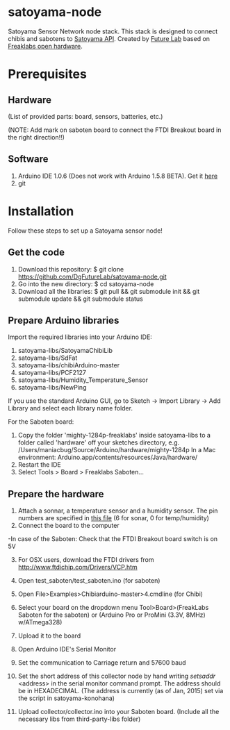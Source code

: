 satoyama-node
=============

Satoyama Sensor Network node stack. This stack is designed to connect chibis and sabotens to <a href="https://github.com/DgFutureLab/satoyama-api">Satoyama API</a>. Created by <a href="http://fljapan.com/">Future Lab</a> based on <a href="http://www.freaklabsstore.com">Freaklabs open hardware</a>.

# Prerequisites

## Hardware
(List of provided parts: board, sensors, batteries, etc.)

(NOTE: Add mark on saboten board to connect the FTDI Breakout board in the right direction!!)

## Software
1. Arduino IDE 1.0.6 (Does not work with Arduino 1.5.8 BETA). Get it <a href="http://www.arduino.cc/">here</a>
2. git

# Installation
Follow these steps to set up a Satoyama sensor node!
## Get the code
1. Download this repository: $ git clone https://github.com/DgFutureLab/satoyama-node.git
2. Go into the new directory: $ cd satoyama-node
3. Download all the libraries: $ git pull && git submodule init && git submodule update && git submodule status

## Prepare Arduino libraries

Import the required libraries into your Arduino IDE:  

1. satoyama-libs/SatoyamaChibiLib 
2. satoyama-libs/SdFat 
3. satoyama-libs/chibiArduino-master
4. satoyama-libs/PCF2127
5. satoyama-libs/Humidity_Temperature_Sensor
6. satoyama-libs/NewPing

If you use the standard Arduino GUI, go to Sketch → Import Library → Add Library and select each library name folder.

For the Saboten board: 

1. Copy the folder 'mighty-1284p-freaklabs' inside satoyama-libs to a folder called 'hardware' off your sketches directory, e.g. /Users/maniacbug/Source/Arduino/hardware/mighty-1284p
In a Mac environment: Arduino.app/contents/resources/Java/hardware/
2. Restart the IDE
3. Select Tools > Board > Freaklabs Saboten...

## Prepare the hardware

1. Attach a sonnar, a temperature sensor and a humidity sensor. The pin numbers are specified in <a href="https://github.com/DgFutureLab/satoyama-node/blob/master/SatoyamaChibiLib/config.h">this file</a> (6 for sonar, 0 for temp/humidity)
2. Connect the board to the computer
 
-In case of the Saboten:
Check that the FTDI Breakout board switch is on 5V

3. For OSX users, download the FTDI drivers from http://www.ftdichip.com/Drivers/VCP.htm


4. Open test_saboten/test_saboten.ino (for saboten)
4. Open File>Examples>Chibiarduino-master>4.cmdline (for Chibi)
5. Select your board on the dropdown menu Tool>Board>(FreakLabs Saboten for the saboten) or (Arduino Pro or ProMini (3.3V, 8MHz) w/ATmega328)
6. Upload it to the board
7. Open Arduino IDE's Serial Monitor
8. Set the communication to Carriage return and 57600 baud
9. Set the short address of this collector node by hand writing   *setsaddr* \<address\>  in the serial monitor command prompt. The address should be in HEXADECIMAL. (The address is currently (as of Jan, 2015) set via the script in satoyama-konohana) 
9. Upload collector/collector.ino into your Saboten board. (Include all the necessary libs from third-party-libs folder)

